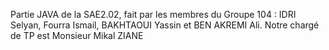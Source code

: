 Partie JAVA de la SAE2.02, fait par les membres du Groupe 104 : IDRI Selyan, Fourra Ismail, BAKHTAOUI Yassin et BEN AKREMI Ali. 
Notre chargé de TP est Monsieur Mikal ZIANE
